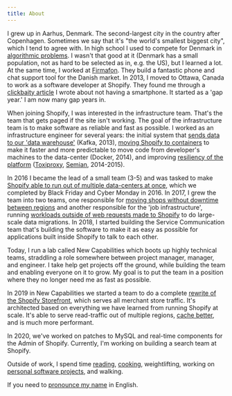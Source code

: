 ```yaml
---
title: About
---
```


I grew up in Aarhus, Denmark. The second-largest city in the country after
Copenhagen. Sometimes we say that it's "the world's smallest biggest city",
which I tend to agree with. In high school I used to compete for Denmark in
[algorithmic problems][ioi]. I wasn't that good at it (Denmark has a small
population, not as hard to be selected as in, e.g. the US), but I learned a lot.
At the same time, I worked at [Firmafon][firmafon]. They build a fantastic phone
and chat support tool for the Danish market. In 2013, I moved to Ottawa, Canada
to work as a software developer at Shopify. They found me through a [clickbaity
article][iphone] I wrote about not having a smartphone. It started as a 'gap
year.' I am now many gap years in.

When joining Shopify, I was interested in the infrastructure team. That's the
team that gets paged if the site isn't working.  The goal of the infrastructure
team is to make software as reliable and fast as possible. I worked as an
infrastructure engineer for several years: the initial system that [sends data
to our 'data warehouse'][kafka] (Kafka, 2013), [moving Shopify to
containers][dockercon] to make it faster and more predictable to move code from
developer's machines to the data-center (Docker, 2014), and improving
[resiliency of the platform][resiliency] ([Toxiproxy][toxiproxy],
[Semian][semian], 2014-2015).

In 2016 I became the lead of a small team (3-5) and was tasked to make [Shopify
able to run out of multiple data-centers at once][pods], which we completed by
Black Friday and Cyber Monday in 2016. In 2017, I grew the team into two teams,
one responsible for [moving shops without downtime between regions][pods] and
another responsible for the 'job infrastructure', running [workloads outside of
web requests made to Shopify][jobs] to do large-scale data migrations. In 2018,
I started building the Service Communication team that's building the software
to make it as easy as possible for applications built inside Shopify to talk to
each other.

Today, I run a lab called New Capabilities which boots up highly technical
teams, straddling a role somewhere between project manager, manager, and
engineer. I take help get projects off the ground, while building the team and
enabling everyone on it to grow. My goal is to put the team in a position where
they no longer need me as fast as possible.

In 2019 in New Capabilities we started a team to do a complete [rewrite of the
Shopify Storefront][sfr], which serves all merchant store traffic. It's
architected based on everything we have learned from running Shopify at scale.
It's able to serve read-traffic out of multiple regions, [cache
better][sfrcache], and is much more performant.

In 2020, we've worked on patches to MySQL and real-time components for the Admin
of Shopify. Currently, I'm working on building a search team at Shopify.

Outside of work, I spend time [reading][reading], [cooking][cooking],
weightlifting, working on [personal software projects][airtable], and walking.

If you need to [pronounce my name][name] in English.

[kafka]: http://www.shopify.com/technology/14909841-kafka-producer-pipeline-for-ruby-on-rails
[ioi]: /my-journey-to-the-international-olympiad-in-informatics/
[dockercon]: https://www.youtube.com/watch?v=Qr0sATj9IVc
[resiliency]: https://atscaleconference.com/videos/resiliency-testing-with-toxiproxy/
[toxiproxy]: https://github.com/shopify/toxiproxy
[pods]: https://www.youtube.com/watch?v=N8NWDHgWA28
[jobs]: https://www.youtube.com/watch?v=XvnWjsmAl60
[reading]: /read/
[cooking]: /season-driven-cooking/
[airtable]: /airtable/
[iphone]: /iphone/
[firmafon]: https://www.firmafon.dk/english
[semian]: http://github.com/shopify/semian
[name]: /name.mp3
[sfr]: https://shopify.engineering/how-shopify-reduced-storefront-response-times-rewrite
[sfrcache]: https://shopify.engineering/simplify-batch-cache-optimized-server-side-storefront-rendering
